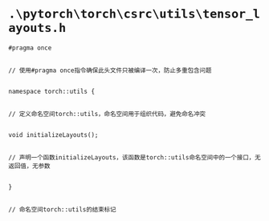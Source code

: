 # `.\pytorch\torch\csrc\utils\tensor_layouts.h`

```
#pragma once


// 使用#pragma once指令确保此头文件只被编译一次，防止多重包含问题


namespace torch::utils {


// 定义命名空间torch::utils，命名空间用于组织代码，避免命名冲突


void initializeLayouts();


// 声明一个函数initializeLayouts，该函数是torch::utils命名空间中的一个接口，无返回值，无参数


}


// 命名空间torch::utils的结束标记
```